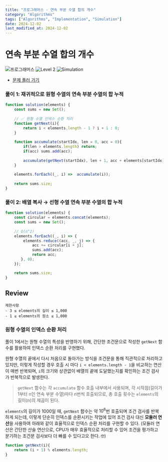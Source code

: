 ```yaml
---
title: "프로그래머스 - 연속 부분 수열 합의 개수"
category: "Algorithms"
tags: ["Algorithms", "Implementation", "Simulation"]
date: 2024-12-02
last_modified_at: 2024-12-02
---
```


# 연속 부분 수열 합의 개수

<img src="https://img.shields.io/badge/-프로그래머스-1e2a3c" alt="프로그래머스"/> <img src="https://img.shields.io/badge/-Level 2-green" alt="Level 2"/>  <img src="https://img.shields.io/badge/-Simulation-darkcyandarkcyan" alt="Simulation"/> 

- [문제 풀러 가기](https://school.programmers.co.kr/learn/courses/30/lessons/131701)

### 풀이 1: 재귀적으로 원형 수열의 연속 부분 수열의 합 누적

```js
function solution(elements) {
    const sums = new Set();
    
    // ✅ 원형 수열 인덱스 순환 처리  
    function getNext(i){
        return i < elements.length - 1 ? i + 1 : 0;
    }
    
    function accumulate(startIdx, len = 0, acc = 0){
        if(len > elements.length) return;
        if(acc) sums.add(acc);
       
        accumulate(getNext(startIdx), len + 1, acc + elements[startIdx]);
    }
        
    elements.forEach((_, i) =>  accumulate(i));
    
    return sums.size;
}
```

### 풀이 2: 배열 복사 → 선형 수열 연속 부분 수열의 합 누적

```js
function solution(elements) {
    const circular = elements.concat(elements);
    const sums = new Set();
    
    // O(n^2)
    elements.forEach((_, i) => {
        elements.reduce((acc, _, j) => {
            acc += circular[i + j];
            sums.add(acc);   
            return acc;
       }, 0);
    });

    return sums.size;
}
```

## Review 

```
제한사항
- 3 ≤ elements의 길이 ≤ 1,000
- 1 ≤ elements의 원소 ≤ 1,000
```

### 원형 수열의 인덱스 순환 처리

풀이 1에서는 원형 수열의 특성을 반영하기 위해, 간단한 조건문으로 작성한 `getNext` 함수를 활용하여 인덱스 순환 처리를 구현했다. 

원형 수열의 끝에서 다시 처음으로 돌아가는 방식을 조건문을 통해 직관적으로 처리하고 있지만, 이렇게 작성할 경우 호출 시 마다 `i < elements.length - 1`을 비교하는 연산이 매번 반복되며, `i`의 크기와 상관없이 배열의 끝에 도달했는지를 확인하는 조건 검사가 반복적으로 발생한다. 

> `getNext` 함수는 각 `accumulate` 함수 호출 내부에서 사용되며, 각 시작점(길이가 1부터 n인 연속 부분 수열)마다 n번씩 호출되므로, 총 호출 횟수는 `elements`의 길이(n)의 제곱이 된다. 

`elements`의 길이가 1000일 때, `getNext` 함수는 약 $10^6$번 호출되며 조건 검사를 반복하게 되는데, 이렇게 단순히 인덱스를 순환시키는 작업에 있어 조건 검사 대신 **모듈러 연산**을 사용하여 아래와 같이 효율적으로 인덱스 순환 처리를 구현할 수 있다. (모듈러 연산은 간단한 산술 연산으로, CPU가 매우 효율적으로 처리할 수 있어 조건을 평가하고 분기하는 조건문 검사보다 더 빠를 수 있다고오 한다. 🤓)

```js
function getNext(i){
    return (i + 1) % elements.length;
}
```
